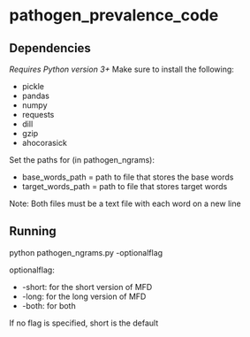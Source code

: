 # pathogen_prevalence_code

## Dependencies
_Requires Python version 3+_
Make sure to install the following:

* pickle
* pandas
* numpy
* requests
* dill
* gzip
* ahocorasick

Set the paths for (in pathogen_ngrams):

* base_words_path = path to file that stores the base words
* target_words_path = path to file that stores target words

Note: Both files must be a text file with each word on a new line

## Running
python pathogen_ngrams.py -optionalflag

optionalflag:
* -short: for the short version of MFD
* -long: for the long version of MFD
* -both: for both

If no flag is specified, short is the default

